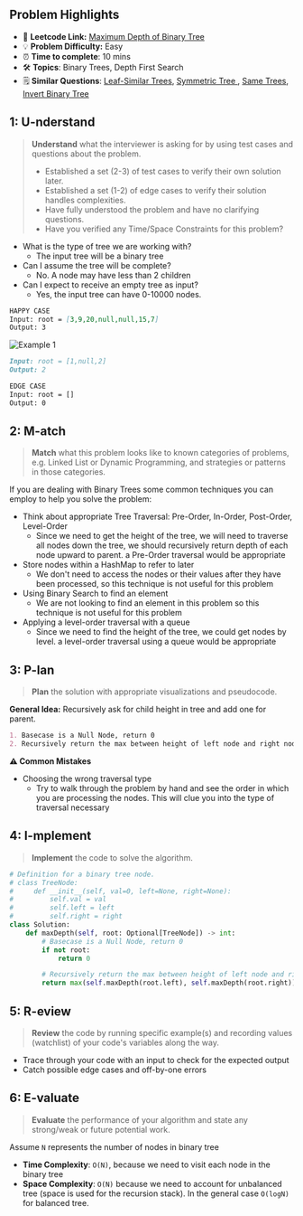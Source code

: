 ## Problem Highlights

* 🔗 **Leetcode Link:** [Maximum Depth of Binary Tree](https://leetcode.com/problems/maximum-depth-of-binary-tree/)
* 💡 **Problem Difficulty:** Easy
* ⏰ **Time to complete**: 10 mins
* 🛠️ **Topics**: Binary Trees, Depth First Search
* 🗒️ **Similar Questions**: [Leaf-Similar Trees](https://leetcode.com/problems/leaf-similar-trees/), [Symmetric Tree
](https://leetcode.com/problems/symmetric-tree/), [Same Trees](https://leetcode.com/problems/minimum-depth-of-binary-tree/), [Invert Binary Tree](https://leetcode.com/problems/invert-binary-tree/)
## 1: U-nderstand
 
> **Understand** what the interviewer is asking for by using test cases and questions about the problem.
> 
> - Established a set (2-3) of test cases to verify their own solution later.
> - Established a set (1-2) of edge cases to verify their solution handles complexities.
> - Have fully understood the problem and have no clarifying questions.
> - Have you verified any Time/Space Constraints for this problem?

- What is the type of tree we are working with?
  - The input tree will be a binary tree
- Can I assume the tree will be complete?
  - No. A node may have less than 2 children
- Can I expect to receive an empty tree as input?
  - Yes, the input tree can have 0-10000 nodes.
   
```markdown
HAPPY CASE
Input: root = [3,9,20,null,null,15,7]
Output: 3
```
![Example 1](https://assets.leetcode.com/uploads/2020/11/26/tmp-tree.jpg)
```markdown
Input: root = [1,null,2]
Output: 2

EDGE CASE
Input: root = []
Output: 0
```   
    
## 2: M-atch

> **Match** what this problem looks like to known categories of problems, e.g. Linked List or Dynamic Programming, and strategies or patterns in those categories.

If you are dealing with Binary Trees some common techniques you can employ to help you solve the problem:

- Think about appropriate Tree Traversal: Pre-Order, In-Order, Post-Order, Level-Order
    - Since we need to get the height of the tree, we will need to traverse all nodes down the tree, we should recursively return depth of each node upward to parent. a Pre-Order traversal would be appropriate
- Store nodes within a HashMap to refer to later
    - We don't need to access the nodes or their values after they have been processed, so this technique is not useful for this problem
- Using Binary Search to find an element
    - We are not looking to find an element in this problem so this technique is not useful for this problem
- Applying a level-order traversal with a queue
    - Since we need to find the height of the tree, we could get nodes by level. a level-order traversal using a queue would be appropriate
## 3: P-lan

> **Plan** the solution with appropriate visualizations and pseudocode.

**General Idea:** Recursively ask for child height in tree and add one for parent.

```markdown
1. Basecase is a Null Node, return 0
2. Recursively return the max between height of left node and right node and add one for current node.
```

**⚠️ Common Mistakes**
- Choosing the wrong traversal type
    - Try to walk through the problem by hand and see the order in which you are processing the nodes. This will clue you into the type of traversal necessary

## 4: I-mplement

> **Implement** the code to solve the algorithm.

```python
# Definition for a binary tree node.
# class TreeNode:
#     def __init__(self, val=0, left=None, right=None):
#         self.val = val
#         self.left = left
#         self.right = right
class Solution:
    def maxDepth(self, root: Optional[TreeNode]) -> int:
        # Basecase is a Null Node, return 0
        if not root:
            return 0

        # Recursively return the max between height of left node and right node and add one for current node.
        return max(self.maxDepth(root.left), self.maxDepth(root.right)) + 1
```
    
## 5: R-eview

> **Review** the code by running specific example(s) and recording values (watchlist) of your code's variables along the way.

- Trace through your code with an input to check for the expected output
- Catch possible edge cases and off-by-one errors

## 6: E-valuate

> **Evaluate** the performance of your algorithm and state any strong/weak or future potential work.

Assume `N` represents the number of nodes in binary tree 
    
* **Time Complexity**: `O(N)`, because we need to visit each node in the binary tree
* **Space Complexity**: `O(N)` because we need to account for unbalanced tree (space is used for the recursion stack). In the general case `O(logN)` for balanced tree.